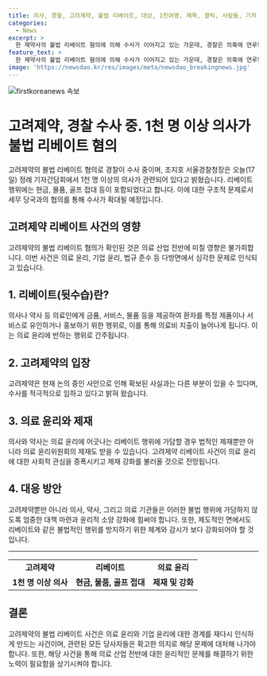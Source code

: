 ```yaml
---
title: 의사, 경찰, 고려제약, 불법 리베이트, 대상, 1천여명, 제목, 클릭, 사람들, 기자
categories:
  - News
excerpt: >
  한 제약사의 불법 리베이트 혐의에 의해 수사가 이어지고 있는 가운데, 경찰은 의혹에 연루된 의사가 1천명 이상이라고 밝혔습니다. 이에 대해 경찰은 리베이트를 받은 의사들에 대한 수사를 진행하고, 구조적 문제로 규정하여 세무 당국과 협의해 수사를 확대할 계획이라고 밝혔습니다. 이에 대한 자세한 내용은 계속해서 업데이트 될 예정입니다.
feature_text: >
  한 제약사의 불법 리베이트 혐의에 의해 수사가 이어지고 있는 가운데, 경찰은 의혹에 연루된 의사가 1천명 이상이라고 밝혔습니다. 이에 대해 경찰은 리베이트를 받은 의사들에 대한 수사를 진행하고, 구조적 문제로 규정하여 세무 당국과 협의해 수사를 확대할 계획이라고 밝혔습니다. 이에 대한 자세한 내용은 계속해서 업데이트 될 예정입니다.
image: 'https://newsdao.kr/res/images/meta/newsdao_breakingnews.jpg'
---
```


<p><img src="https://newsdao.kr/res/images/meta/newsdao_breakingnews.jpg" alt="firstkoreanews 속보" /></p>

<h1>고려제약, 경찰 수사 중. 1천 명 이상 의사가 불법 리베이트 혐의</h1>

<p data-ke-size="size16">고려제약의 불법 리베이트 혐의로 경찰이 수사 중이며, 조지호 서울경찰청장은 오늘(17일) 정례 기자간담회에서 1천 명 이상의 의사가 관련되어 있다고 밝혔습니다. 리베이트 행위에는 현금, 물품, 골프 접대 등이 포함되었다고 합니다. 이에 대한 구조적 문제로서 세무 당국과의 협의를 통해 수사가 확대될 예정입니다.</p>

<h2 data-ke-size="size26">고려제약 리베이트 사건의 영향</h2>

<p data-ke-size="size16">고려제약의 불법 리베이트 혐의가 확인된 것은 의료 산업 전반에 미칠 영향은 불가피합니다. 이번 사건은 의료 윤리, 기업 윤리, 법규 준수 등 다방면에서 심각한 문제로 인식되고 있습니다.</p>

<h2 data-ke-size="size26">1. 리베이트(뒷수습)란?</h2>

<p data-ke-size="size16">의사나 약사 등 의료인에게 금품, 서비스, 물품 등을 제공하여 환자를 특정 제품이나 서비스로 유인하거나 홍보하기 위한 행위로, 이를 통해 의료비 지출이 늘어나게 됩니다. 이는 의료 윤리에 반하는 행위로 간주됩니다.</p>

<h2 data-ke-size="size26">2. 고려제약의 입장</h2>

<p data-ke-size="size16">고려제약은 현재 논의 중인 사안으로 인해 확보된 사실과는 다른 부분이 있을 수 있다며, 수사를 적극적으로 임하고 있다고 밝혀 왔습니다.</p>

<h2 data-ke-size="size26">3. 의료 윤리와 제재</h2>

<p data-ke-size="size16">의사와 약사는 의료 윤리에 어긋나는 리베이트 행위에 가담할 경우 법적인 제재뿐만 아니라 의료 윤리위원회의 제재도 받을 수 있습니다. 고려제약 리베이트 사건이 의료 윤리에 대한 사회적 관심을 증폭시키고 제재 강화를 불러올 것으로 전망됩니다.</p>

<h2 data-ke-size="size26">4. 대응 방안</h2>

<p data-ke-size="size16">고려제약뿐만 아니라 의사, 약사, 그리고 의료 기관들은 이러한 불법 행위에 가담하지 않도록 엄중한 대책 마련과 윤리적 소양 강화에 힘써야 합니다. 또한, 제도적인 면에서도 리베이트와 같은 불법적인 행위를 방지하기 위한 체계와 감시가 보다 강화되어야 할 것입니다.</p>

<hr>

<table>
  <tbody>
    <tr>
      <td style="text-align: center; height: 17px;"><b>고려제약</b></td>
      <td style="text-align: center; height: 17px;"><b>리베이트</b></td>
      <td style="text-align: center; height: 17px;"><b>의료 윤리</b></td>
    </tr>
    <tr>
      <td style="text-align: center; height: 17px;"><b>1천 명 이상 의사</b></td>
      <td style="text-align: center; height: 17px;"><b>현금, 물품, 골프 접대</b></td>
      <td style="text-align: center; height: 17px;"><b>제재 및 강화</b></td>
    </tr>
  </tbody>
</table>

<h2 data-ke-size="size26">결론</h2>

<p data-ke-size="size16">고려제약의 불법 리베이트 사건은 의료 윤리와 기업 윤리에 대한 경계를 재다시 인식하게 만드는 사건이며, 관련된 모든 당사자들은 확고한 의지로 해당 문제에 대처해 나가야 합니다. 또한, 해당 사건을 통해 의료 산업 전반에 대한 윤리적인 문제를 해결하기 위한 노력이 필요함을 상기시켜야 합니다.</p>

